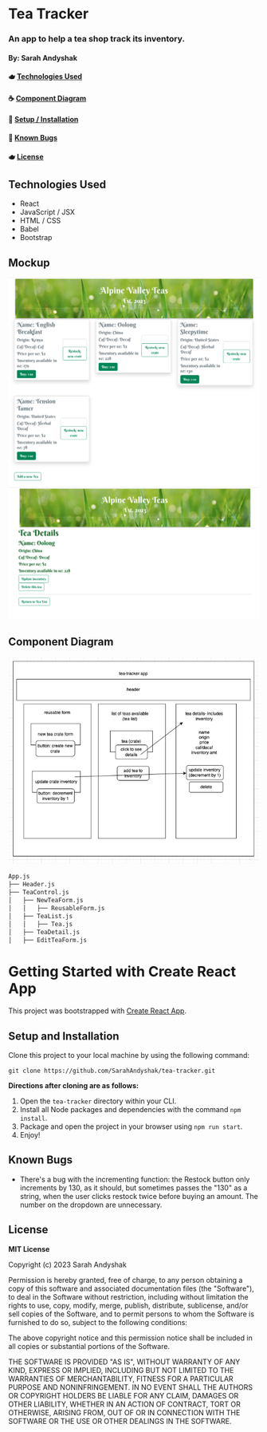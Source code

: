 # Tea Tracker

### An app to help a tea shop track its inventory.

#### By: Sarah Andyshak

#### 🫖 [Technologies Used](#technologies-used)
#### ☕ [Component Diagram](#component-diagram)
#### 🧋 [Setup / Installation](#setup-and-installation)
#### 🍵 [Known Bugs](#known-bugs)
#### 🫖 [License](#license) 

## Technologies Used
* React
* JavaScript / JSX
* HTML / CSS
* Babel
* Bootstrap

## Mockup
![splash page](TeaSplash.png)
![details page](TeaDetails.png)

## Component Diagram
![diagram](tea-diagram.png)

```
App.js
├── Header.js
├── TeaControl.js
│   ├── NewTeaForm.js
│   │   ├── ReusableForm.js
│   ├── TeaList.js   
│   │   ├── Tea.js
│   ├── TeaDetail.js   
│   ├── EditTeaForm.js            
```

# Getting Started with Create React App

This project was bootstrapped with [Create React App](https://github.com/facebook/create-react-app).

## Setup and Installation

Clone this project to your local machine by using the following command:
```
git clone https://github.com/SarahAndyshak/tea-tracker.git
```

**Directions after cloning are as follows:**
1. Open the `tea-tracker` directory within your CLI.
2. Install all Node packages and dependencies with the command `npm install`.
3. Package and open the project in your browser using `npm run start`.
4. Enjoy!

## Known Bugs

* There's a bug with the incrementing function: the Restock button only increments by 130, as it should, but sometimes passes the "130" as a string, when the user clicks restock twice before buying an amount. The number on the dropdown are unnecessary.

## License

**MIT License**

Copyright (c) 2023 Sarah Andyshak

Permission is hereby granted, free of charge, to any person obtaining a copy
of this software and associated documentation files (the "Software"), to deal
in the Software without restriction, including without limitation the rights
to use, copy, modify, merge, publish, distribute, sublicense, and/or sell
copies of the Software, and to permit persons to whom the Software is
furnished to do so, subject to the following conditions:

The above copyright notice and this permission notice shall be included in all
copies or substantial portions of the Software.

THE SOFTWARE IS PROVIDED "AS IS", WITHOUT WARRANTY OF ANY KIND, EXPRESS OR
IMPLIED, INCLUDING BUT NOT LIMITED TO THE WARRANTIES OF MERCHANTABILITY,
FITNESS FOR A PARTICULAR PURPOSE AND NONINFRINGEMENT. IN NO EVENT SHALL THE
AUTHORS OR COPYRIGHT HOLDERS BE LIABLE FOR ANY CLAIM, DAMAGES OR OTHER
LIABILITY, WHETHER IN AN ACTION OF CONTRACT, TORT OR OTHERWISE, ARISING FROM,
OUT OF OR IN CONNECTION WITH THE SOFTWARE OR THE USE OR OTHER DEALINGS IN THE
SOFTWARE.